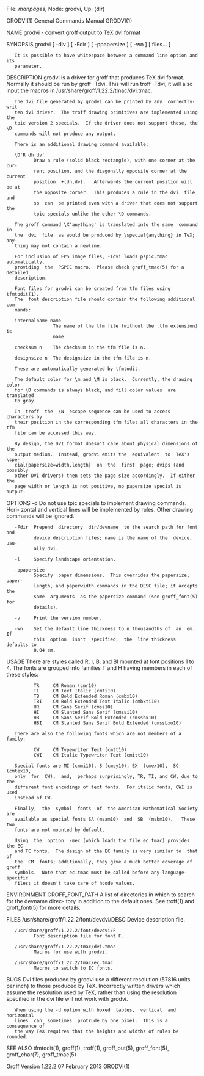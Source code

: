 File: *manpages*,  Node: grodvi,  Up: (dir)

GRODVI(1)                   General Commands Manual                  GRODVI(1)



NAME
       grodvi - convert groff output to TeX dvi format

SYNOPSIS
       grodvi [ -dlv ] [ -Fdir ] [ -ppapersize ] [ -wn ] [ files... ]

       It is possible to have whitespace between a command line option and its
       parameter.

DESCRIPTION
       grodvi is a driver for groff that produces TeX dvi format.  Normally it
       should  be run by groff -Tdvi.  This will run troff -Tdvi; it will also
       input the macros in /usr/share/groff/1.22.2/tmac/dvi.tmac.

       The dvi file generated by grodvi can be printed by any  correctly-writ-
       ten dvi driver.  The troff drawing primitives are implemented using the
       tpic version 2 specials.  If the driver does not support these, the  \D
       commands will not produce any output.

       There is an additional drawing command available:

       \D'R dh dv'
              Draw a rule (solid black rectangle), with one corner at the cur-
              rent position, and the diagonally opposite corner at the current
              position  +(dh,dv).   Afterwards the current position will be at
              the opposite corner.  This produces a rule in the dvi  file  and
              so  can  be printed even with a driver that does not support the
              tpic specials unlike the other \D commands.

       The groff command \X'anything' is translated into the same  command  in
       the  dvi  file  as would be produced by \special{anything} in TeX; any-
       thing may not contain a newline.

       For inclusion of EPS image files, -Tdvi loads pspic.tmac automatically,
       providing  the  PSPIC macro.  Please check groff_tmac(5) for a detailed
       description.

       Font files for grodvi can be created from tfm files using  tfmtodit(1).
       The  font description file should contain the following additional com-
       mands:

       internalname name
                     The name of the tfm file (without the .tfm extension)  is
                     name.

       checksum n    The checksum in the tfm file is n.

       designsize n  The designsize in the tfm file is n.

       These are automatically generated by tfmtodit.

       The default color for \m and \M is black.  Currently, the drawing color
       for \D commands is always black, and fill color values  are  translated
       to gray.

       In  troff  the  \N  escape sequence can be used to access characters by
       their position in the corresponding tfm file; all characters in the tfm
       file can be accessed this way.

       By design, the DVI format doesn't care about physical dimensions of the
       output medium.  Instead, grodvi emits the  equivalent  to  TeX's  \spe-
       cial{papersize=width,length}  on  the  first  page; dvips (and possibly
       other DVI drivers) then sets the page size accordingly.  If either  the
       page width or length is not positive, no papersize special is output.

OPTIONS
       -d     Do  not  use tpic specials to implement drawing commands.  Hori-
              zontal and vertical lines will be implemented by  rules.   Other
              drawing commands will be ignored.

       -Fdir  Prepend  directory  dir/devname  to the search path for font and
              device description files; name is the name of the  device,  usu-
              ally dvi.

       -l     Specify landscape orientation.

       -ppapersize
              Specify  paper dimensions.  This overrides the papersize, paper-
              length, and paperwidth commands in the DESC file; it accepts the
              same  arguments  as the papersize command (see groff_font(5) for
              details).

       -v     Print the version number.

       -wn    Set the default line thickness to n thousandths of  an  em.   If
              this  option  isn't  specified,  the  line thickness defaults to
              0.04 em.

USAGE
       There are styles called R, I, B, and BI mounted  at  font  positions  1
       to 4.   The  fonts  are grouped into families T and H having members in
       each of these styles:

              TR     CM Roman (cmr10)
              TI     CM Text Italic (cmti10)
              TB     CM Bold Extended Roman (cmbx10)
              TBI    CM Bold Extended Text Italic (cmbxti10)
              HR     CM Sans Serif (cmss10)
              HI     CM Slanted Sans Serif (cmssi10)
              HB     CM Sans Serif Bold Extended (cmssbx10)
              HBI    CM Slanted Sans Serif Bold Extended (cmssbxo10)

       There are also the following fonts which are not members of a family:

              CW     CM Typewriter Text (cmtt10)
              CWI    CM Italic Typewriter Text (cmitt10)

       Special fonts are MI (cmmi10), S (cmsy10), EX  (cmex10),  SC  (cmtex10,
       only  for  CW),  and,  perhaps surprisingly, TR, TI, and CW, due to the
       different font encodings of text fonts.  For italic fonts, CWI is  used
       instead of CW.

       Finally,  the  symbol  fonts  of  the American Mathematical Society are
       available as special fonts SA (msam10)  and  SB  (msbm10).   These  two
       fonts are not mounted by default.

       Using  the  option  -mec (which loads the file ec.tmac) provides the EC
       and TC fonts.  The design of the EC family is very similar to  that  of
       the  CM  fonts; additionally, they give a much better coverage of groff
       symbols.  Note that ec.tmac must be called before any language-specific
       files; it doesn't take care of hcode values.

ENVIRONMENT
       GROFF_FONT_PATH
              A  list of directories in which to search for the devname direc-
              tory  in  addition  to  the  default  ones.   See  troff(1)  and
              groff_font(5) for more details.

FILES
       /usr/share/groff/1.22.2/font/devdvi/DESC
              Device description file.

       /usr/share/groff/1.22.2/font/devdvi/F
              Font description file for font F.

       /usr/share/groff/1.22.2/tmac/dvi.tmac
              Macros for use with grodvi.

       /usr/share/groff/1.22.2/tmac/ec.tmac
              Macros to switch to EC fonts.

BUGS
       Dvi  files  produced  by grodvi use a different resolution (57816 units
       per inch) to those produced by TeX.  Incorrectly written drivers  which
       assume  the  resolution  used  by TeX, rather than using the resolution
       specified in the dvi file will not work with grodvi.

       When using the -d option with boxed  tables,  vertical  and  horizontal
       lines  can  sometimes  protrude by one pixel.  This is a consequence of
       the way TeX requires that the heights and widths of rules be rounded.

SEE ALSO
       tfmtodit(1),   groff(1),   troff(1),    groff_out(5),    groff_font(5),
       groff_char(7), groff_tmac(5)



Groff Version 1.22.2           07 February 2013                      GRODVI(1)
